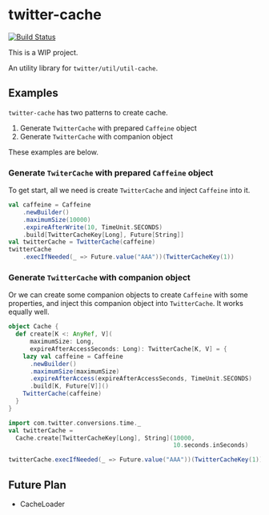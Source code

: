 # twitter-cache
[![Build Status](https://travis-ci.org/yuk1ty/twitter-cache.svg?branch=master)](https://travis-ci.org/yuk1ty/twitter-cache)

This is a WIP project.

An utility library for `twitter/util/util-cache`.

## Examples

`twitter-cache` has two patterns to create cache.

1. Generate `TwitterCache` with prepared `Caffeine` object
2. Generate `TwitterCache` with companion object

These examples are below.

### Generate `TwiterCache` with prepared `Caffeine` object

To get start, all we need is create `TwitterCache` and inject `Caffeine` into it.

```scala
val caffeine = Caffeine
    .newBuilder()
    .maximumSize(10000)
    .expireAfterWrite(10, TimeUnit.SECONDS)
    .build[TwitterCacheKey[Long], Future[String]]
val twitterCache = TwitterCache(caffeine)
twitterCache
    .execIfNeeded(_ => Future.value("AAA"))(TwitterCacheKey(1))
```

### Generate `TwitterCache` with companion object

Or we can create some companion objects to create `Caffeine` with some properties, and inject this companion object into `TwitterCache`. It works equally well.

```scala
object Cache {
  def create[K <: AnyRef, V](
      maximumSize: Long,
      expireAfterAccessSeconds: Long): TwitterCache[K, V] = {
    lazy val caffeine = Caffeine
      .newBuilder()
      .maximumSize(maximumSize)
      .expireAfterAccess(expireAfterAccessSeconds, TimeUnit.SECONDS)
      .build[K, Future[V]]()
    TwitterCache(caffeine)
  }
}

import com.twitter.conversions.time._
val twitterCache =
  Cache.create[TwitterCacheKey[Long], String](10000,
                                              10.seconds.inSeconds)

twitterCache.execIfNeeded(_ => Future.value("AAA"))(TwitterCacheKey(1)))
```

## Future Plan
* CacheLoader